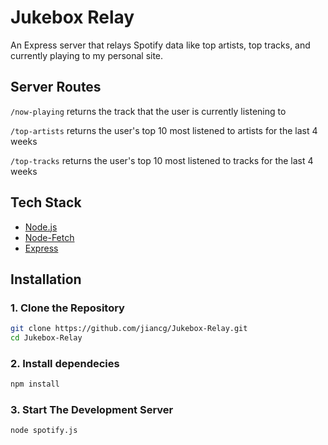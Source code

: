 # Jukebox Relay

An Express server that relays Spotify data like top artists, top tracks, and currently playing to my personal site.

## Server Routes

`/now-playing` returns the track that the user is currently listening to

`/top-artists` returns the user's top 10 most listened to artists for the last 4 weeks

`/top-tracks` returns the user's top 10 most listened to tracks for the last 4 weeks

## Tech Stack

- [Node.js](https://nodejs.org/en)
- [Node-Fetch](https://www.npmjs.com/package/node-fetch)
- [Express](https://expressjs.com/)

## Installation

### 1. Clone the Repository

```bash
git clone https://github.com/jiancg/Jukebox-Relay.git
cd Jukebox-Relay
```

### 2. Install dependecies

```bash
npm install
```

### 3. Start The Development Server

```bash
node spotify.js
```
